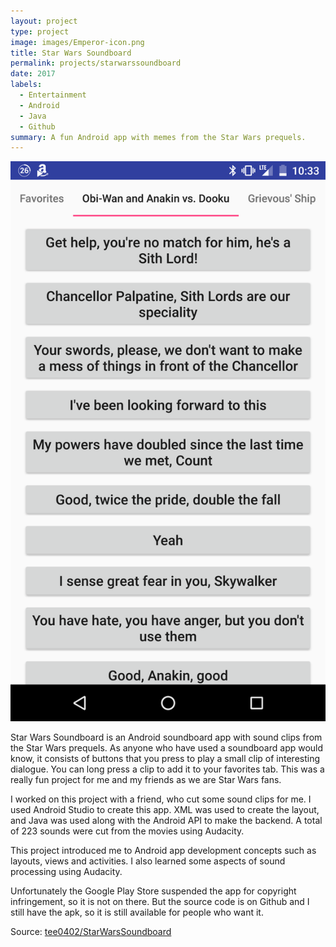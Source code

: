 ```yaml
---
layout: project
type: project
image: images/Emperor-icon.png
title: Star Wars Soundboard
permalink: projects/starwarssoundboard
date: 2017
labels:
  - Entertainment
  - Android
  - Java
  - Github
summary: A fun Android app with memes from the Star Wars prequels.
---
```


<img class="ui medium right floated image" src="../images/soundboard_screenshot_1.png">

Star Wars Soundboard is an Android soundboard app with sound clips from the Star Wars prequels. As anyone who have used a soundboard app would know, it consists of buttons that you press to play a small clip of interesting dialogue. You can long press a clip to add it to your favorites tab. This was a really fun project for me and my friends as we are Star Wars fans.

I worked on this project with a friend, who cut some sound clips for me. I used Android Studio to create this app. XML was used to create the layout, and Java was used along with the Android API to make the backend. A total of 223 sounds were cut from the movies using Audacity.

This project introduced me to Android app development concepts such as layouts, views and activities. I also learned some aspects of sound processing using Audacity.

Unfortunately the Google Play Store suspended the app for copyright infringement, so it is not on there. But the source code is on Github and I still have the apk, so it is still available for people who want it.

Source: <a href="https://github.com/tee0402/StarWarsSoundboard"><i class="large github icon "></i>tee0402/StarWarsSoundboard</a>

